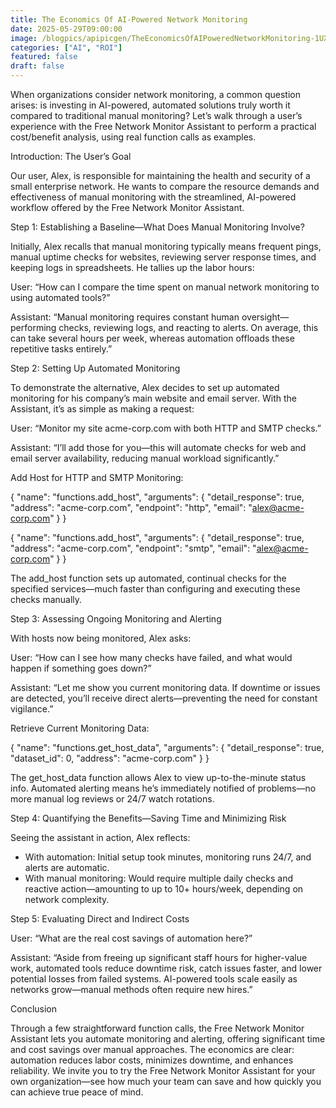 ```yaml
---
title: The Economics Of AI-Powered Network Monitoring
date: 2025-05-29T09:00:00
image: /blogpics/apipicgen/TheEconomicsOfAIPoweredNetworkMonitoring-1UXDW16SNN.jpg
categories: ["AI", "ROI"]
featured: false
draft: false
---
```

When organizations consider network monitoring, a common question arises: is investing in AI-powered, automated solutions truly worth it compared to traditional manual monitoring? Let’s walk through a user’s experience with the Free Network Monitor Assistant to perform a practical cost/benefit analysis, using real function calls as examples.

Introduction: The User’s Goal

Our user, Alex, is responsible for maintaining the health and security of a small enterprise network. He wants to compare the resource demands and effectiveness of manual monitoring with the streamlined, AI-powered workflow offered by the Free Network Monitor Assistant.

Step 1: Establishing a Baseline—What Does Manual Monitoring Involve?

Initially, Alex recalls that manual monitoring typically means frequent pings, manual uptime checks for websites, reviewing server response times, and keeping logs in spreadsheets. He tallies up the labor hours:

User: “How can I compare the time spent on manual network monitoring to using automated tools?”

Assistant: “Manual monitoring requires constant human oversight—performing checks, reviewing logs, and reacting to alerts. On average, this can take several hours per week, whereas automation offloads these repetitive tasks entirely.”

Step 2: Setting Up Automated Monitoring

To demonstrate the alternative, Alex decides to set up automated monitoring for his company’s main website and email server. With the Assistant, it’s as simple as making a request:

User: “Monitor my site acme-corp.com with both HTTP and SMTP checks.”

Assistant: “I’ll add those for you—this will automate checks for web and email server availability, reducing manual workload significantly.”

Add Host for HTTP and SMTP Monitoring:

{
  "name": "functions.add_host",
  "arguments": {
    "detail_response": true,
    "address": "acme-corp.com",
    "endpoint": "http",
    "email": "alex@acme-corp.com"
  }
}

{
  "name": "functions.add_host",
  "arguments": {
    "detail_response": true,
    "address": "acme-corp.com",
    "endpoint": "smtp",
    "email": "alex@acme-corp.com"
  }
}

The add_host function sets up automated, continual checks for the specified services—much faster than configuring and executing these checks manually.

Step 3: Assessing Ongoing Monitoring and Alerting

With hosts now being monitored, Alex asks:

User: “How can I see how many checks have failed, and what would happen if something goes down?”

Assistant: “Let me show you current monitoring data. If downtime or issues are detected, you’ll receive direct alerts—preventing the need for constant vigilance.”

Retrieve Current Monitoring Data:

{
  "name": "functions.get_host_data",
  "arguments": {
    "detail_response": true,
    "dataset_id": 0,
    "address": "acme-corp.com"
  }
}

The get_host_data function allows Alex to view up-to-the-minute status info. Automated alerting means he’s immediately notified of problems—no more manual log reviews or 24/7 watch rotations.

Step 4: Quantifying the Benefits—Saving Time and Minimizing Risk

Seeing the assistant in action, Alex reflects:

- With automation: Initial setup took minutes, monitoring runs 24/7, and alerts are automatic.
- With manual monitoring: Would require multiple daily checks and reactive action—amounting to up to 10+ hours/week, depending on network complexity.

Step 5: Evaluating Direct and Indirect Costs

User: “What are the real cost savings of automation here?”

Assistant: “Aside from freeing up significant staff hours for higher-value work, automated tools reduce downtime risk, catch issues faster, and lower potential losses from failed systems. AI-powered tools scale easily as networks grow—manual methods often require new hires.”

Conclusion

Through a few straightforward function calls, the Free Network Monitor Assistant lets you automate monitoring and alerting, offering significant time and cost savings over manual approaches. The economics are clear: automation reduces labor costs, minimizes downtime, and enhances reliability. We invite you to try the Free Network Monitor Assistant for your own organization—see how much your team can save and how quickly you can achieve true peace of mind.